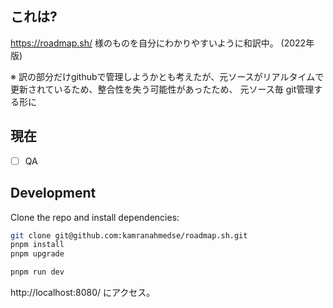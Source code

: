 ## これは?

https://roadmap.sh/ 様のものを自分にわかりやすいように和訳中。
(2022年版)

※ 訳の部分だけgithubで管理しようかとも考えたが、元ソースがリアルタイムで更新されているため、整合性を失う可能性があったため、
元ソース毎 git管理する形に

## 現在

- [ ] QA

## Development

Clone the repo and install dependencies:

```bash
git clone git@github.com:kamranahmedse/roadmap.sh.git
pnpm install
pnpm upgrade
```

```bash
pnpm run dev
```

http://localhost:8080/ にアクセス。

